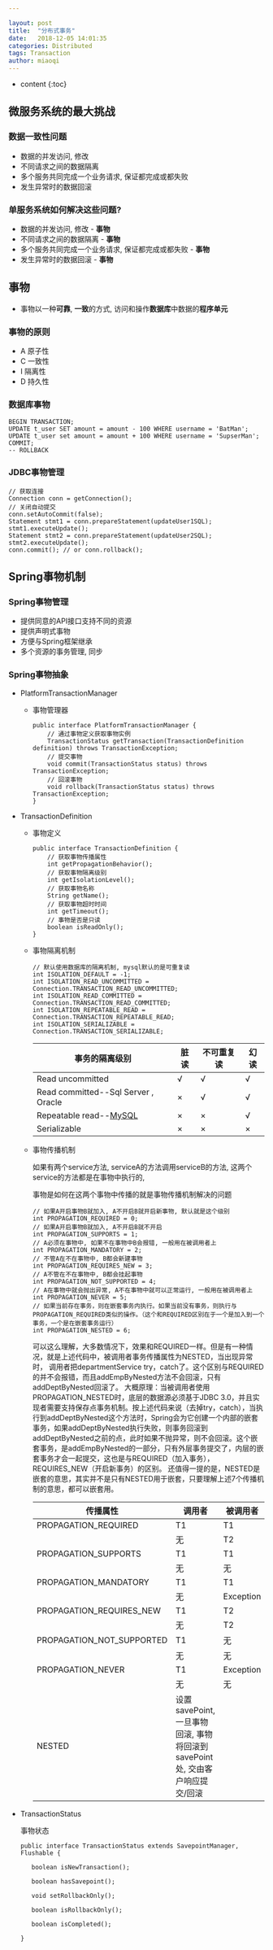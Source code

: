 ```yaml
---

layout: post
title:  "分布式事务"
date:   2018-12-05 14:01:35
categories: Distributed
tags: Transaction
author: miaoqi
---
```


* content
{:toc}
## 微服务系统的最大挑战

### 数据一致性问题

* 数据的并发访问, 修改
* 不同请求之间的数据隔离
* 多个服务共同完成一个业务请求, 保证都完成或都失败
* 发生异常时的数据回滚

### 单服务系统如何解决这些问题?

- 数据的并发访问, 修改 - **事物**
- 不同请求之间的数据隔离 - **事物**
- 多个服务共同完成一个业务请求, 保证都完成或都失败 - **事物**
- 发生异常时的数据回滚 - **事物**

## 事物

* 事物以一种**可靠**, **一致**的方式, 访问和操作**数据库**中数据的**程序单元**

### 事物的原则

* A 原子性
* C 一致性
* I 隔离性
* D 持久性

### 数据库事物

```
BEGIN TRANSACTION;
UPDATE t_user SET amount = amount - 100 WHERE username = 'BatMan';
UPDATE t_user set amount = amount + 100 WHERE username = 'SupserMan';
COMMIT;
-- ROLLBACK 
```

### JDBC事物管理

```
// 获取连接
Connection conn = getConnection();
// 关闭自动提交
conn.setAutoCommit(false);
Statement stmt1 = conn.prepareStatement(updateUser1SQL);
stmt1.executeUpdate();
Statement stmt2 = conn.prepareStatement(updateUser2SQL);
stmt2.executeUpdate();
conn.commit(); // or conn.rollback();
```

## Spring事物机制

### Spring事物管理

- 提供同意的API接口支持不同的资源
- 提供声明式事物
- 方便与Spring框架继承
- 多个资源的事务管理, 同步

### Spring事物抽象

* PlatformTransactionManager

  * 事物管理器

  	```
  	public interface PlatformTransactionManager {
  		// 通过事物定义获取事物实例
  	    TransactionStatus getTransaction(TransactionDefinition definition) throws TransactionException;
  		// 提交事物
  	    void commit(TransactionStatus status) throws TransactionException;
  		// 回滚事物
  	    void rollback(TransactionStatus status) throws TransactionException;
  	}
  	```


- TransactionDefinition

  * 事物定义

    ```
    public interface TransactionDefinition {
    	// 获取事物传播属性
    	int getPropagationBehavior();
    	// 获取事物隔离级别
    	int getIsolationLevel();
    	// 获取事物名称
    	String getName();
    	// 获取事物超时时间
    	int getTimeout();
    	// 事物是否是只读
    	boolean isReadOnly();
    }
    ```

  * 事物隔离机制

    ```
    // 默认使用数据库的隔离机制, mysql默认的是可重复读
    int ISOLATION_DEFAULT = -1;
    int ISOLATION_READ_UNCOMMITTED = Connection.TRANSACTION_READ_UNCOMMITTED;
    int ISOLATION_READ_COMMITTED = Connection.TRANSACTION_READ_COMMITTED;
    int ISOLATION_REPEATABLE_READ = Connection.TRANSACTION_REPEATABLE_READ;
    int ISOLATION_SERIALIZABLE = Connection.TRANSACTION_SERIALIZABLE;
    ```

    | 事务的隔离级别                                        | 脏读 | 不可重复读 | 幻读 |
    | ----------------------------------------------------- | ---- | ---------- | ---- |
    | Read uncommitted                                      | √    | √          | √    |
    | Read committed--Sql Server , Oracle                   | ×    | √          | √    |
    | Repeatable read--[MySQL](http://lib.csdn.net/base/14) | ×    | ×          | √    |
    | Serializable                                          | ×    | ×          | ×    |

  * 事物传播机制

    如果有两个service方法, serviceA的方法调用serviceB的方法, 这两个service的方法都是在事物中执行的,

    事物是如何在这两个事物中传播的就是事物传播机制解决的问题

    ```
    // 如果A开启事物B就加入, A不开启B就开启新事物, 默认就是这个级别
    int PROPAGATION_REQUIRED = 0;
    // 如果A开启事物B就加入, A不开启B就不开启
    int PROPAGATION_SUPPORTS = 1;
    // A必须在事物中, 如果不在事物中B会报错, 一般用在被调用者上
    int PROPAGATION_MANDATORY = 2;
    // 不管A在不在事物中, B都会新建事物
    int PROPAGATION_REQUIRES_NEW = 3;
    // A不管在不在事物中, B都会挂起事物
    int PROPAGATION_NOT_SUPPORTED = 4;
    // A在事物中就会抛出异常, A不在事物中就可以正常运行, 一般用在被调用者上
    int PROPAGATION_NEVER = 5;
    // 如果当前存在事务，则在嵌套事务内执行。如果当前没有事务，则执行与PROPAGATION_REQUIRED类似的操作。（这个和REQUIRED区别在于一个是加入到一个事务，一个是在嵌套事务运行）
    int PROPAGATION_NESTED = 6;
    ```

    可以这么理解，大多数情况下，效果和REQUIRED一样。但是有一种情况，就是上述代码中，被调用者事务传播属性为NESTED，当出现异常时， 调用者把departmentService try，catch了。这个区别与REQUIRED的并不会报错，而且addEmpByNested方法不会回滚，只有addDeptByNested回滚了。
     大概原理：当被调用者使用PROPAGATION_NESTED时，底层的数据源必须基于JDBC 3.0，并且实现者需要支持保存点事务机制。按上述代码来说（去掉try，catch），当执行到addDeptByNested这个方法时，Spring会为它创建一个内部的嵌套事务，如果addDeptByNested执行失败，则事务回滚到addDeptByNested之前的点，此时如果不抛异常，则不会回滚。这个嵌套事务，是addEmpByNested的一部分，只有外层事务提交了，内层的嵌套事务才会一起提交，这也是与REQUIRED（加入事务），REQUIRES_NEW（开启新事务）的区别。
     还值得一提的是，NESTED是嵌套的意思，其实并不是只有NESTED用于嵌套，只要理解上述7个传播机制的意思，都可以嵌套用。

    | 传播属性                  | 调用者                                                       | 被调用者  |
    | ------------------------- | ------------------------------------------------------------ | --------- |
    | PROPAGATION_REQUIRED      | T1                                                           | T1        |
    |                           | 无                                                           | T2        |
    | PROPAGATION_SUPPORTS      | T1                                                           | T1        |
    |                           | 无                                                           | 无        |
    | PROPAGATION_MANDATORY     | T1                                                           | T1        |
    |                           | 无                                                           | Exception |
    | PROPAGATION_REQUIRES_NEW  | T1                                                           | T2        |
    |                           | 无                                                           | T2        |
    | PROPAGATION_NOT_SUPPORTED | T1                                                           | 无        |
    |                           | 无                                                           | 无        |
    | PROPAGATION_NEVER         | T1                                                           | Exception |
    |                           | 无                                                           | 无        |
    | NESTED                    | 设置savePoint, 一旦事物回滚, 事物将回滚到savePoint处, 交由客户响应提交/回滚 |           |

- TransactionStatus

	事物状态

	```
	public interface TransactionStatus extends SavepointManager, Flushable {
	
	   boolean isNewTransaction();
	
	   boolean hasSavepoint();
	
	   void setRollbackOnly();
	
	   boolean isRollbackOnly();
	
	   boolean isCompleted();
	
	}
	```









